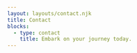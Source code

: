 ```yaml
---
layout: layouts/contact.njk
title: Contact
blocks:
  - type: contact
    title: Embark on your journey today.
---
```

